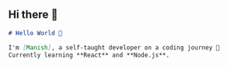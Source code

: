 ## Hi there 👋

```markdown
# Hello World 👋

I'm [Manish], a self-taught developer on a coding journey 🚀  
Currently learning **React** and **Node.js**.
```
